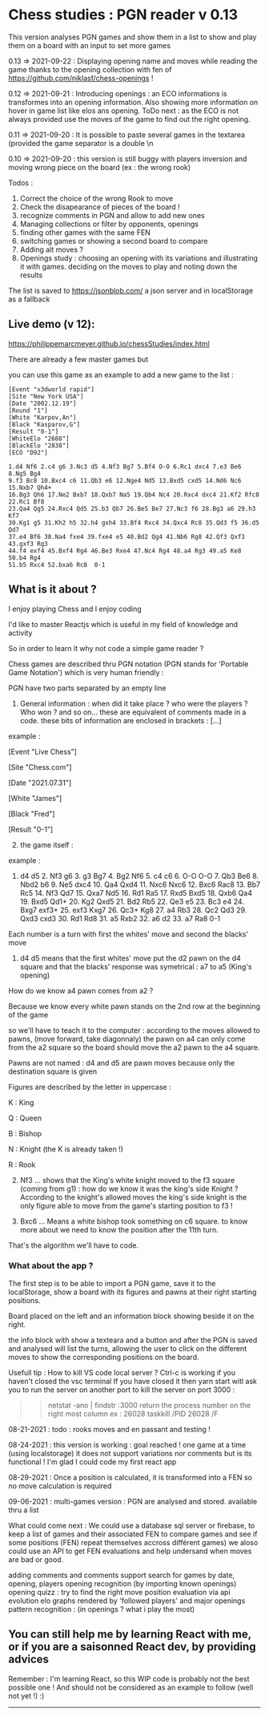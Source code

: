 # Chess studies : PGN reader v 0.13

This version analyses PGN games and show them in a list
to show and play them on a board with 
an input to set more games 

0.13 => 2021-09-22 : Displaying opening name and moves while reading the game thanks to the opening collection with fen of https://github.com/niklasf/chess-openings !

0.12 => 2021-09-21 : Introducing openings : an ECO informations is transformes into an opening information. Also showing more information on hover in game list like elos ans opening. ToDo next : as the ECO is not always provided use the moves of the game to find out the right opening. 

0.11 => 2021-09-20 : It is possible to paste several games in the textarea (provided the game separator is a double \n

0.10 => 2021-09-20 : this version is still buggy with players inversion and moving wrong piece on the board (ex : the wrong rook)

Todos :
1. Correct the choice of the wrong Rook to move 
1. Check the disapearance of pieces of the board !
1. recognize comments in PGN and allow to add new ones
1. Managing collections or filter by opponents, openings
1. finding other games with the same FEN
1. switching games or showing a second board to compare
1. Adding alt moves ?
1. Openings study : choosing an opening with its variations and illustrating it with games. deciding on the moves to play and noting down the results

The list is saved to https://jsonblob.com/ a json server 
and in localStorage as a fallback

## Live demo (v 12):

https://philippemarcmeyer.github.io/chessStudies/index.html

There are already a few master games but 

you can use this game as an example to add a new game to the list : 
```
[Event "x3dworld rapid"]
[Site "New York USA"]
[Date "2002.12.19"]
[Round "1"]
[White "Karpov,An"]
[Black "Kasparov,G"]
[Result "0-1"]
[WhiteElo "2688"]
[BlackElo "2838"]
[ECO "D92"]

1.d4 Nf6 2.c4 g6 3.Nc3 d5 4.Nf3 Bg7 5.Bf4 O-O 6.Rc1 dxc4 7.e3 Be6 8.Ng5 Bg4
9.f3 Bc8 10.Bxc4 c6 11.Qb3 e6 12.Nge4 Nd5 13.Bxd5 cxd5 14.Nd6 Nc6 15.Nxb7 Qh4+
16.Bg3 Qh6 17.Ne2 Bxb7 18.Qxb7 Na5 19.Qb4 Nc4 20.Rxc4 dxc4 21.Kf2 Rfc8 22.Rc1 Bf8
23.Qa4 Qg5 24.Rxc4 Qd5 25.b3 Qb7 26.Be5 Be7 27.Nc3 f6 28.Bg3 a6 29.h3 Kf7
30.Kg1 g5 31.Kh2 h5 32.h4 gxh4 33.Bf4 Rxc4 34.Qxc4 Rc8 35.Qd3 f5 36.d5 Qd7
37.e4 Bf6 38.Na4 fxe4 39.fxe4 e5 40.Bd2 Qg4 41.Nb6 Rg8 42.Qf3 Qxf3 43.gxf3 Rg3
44.f4 exf4 45.Bxf4 Rg4 46.Be3 Rxe4 47.Nc4 Rg4 48.a4 Rg3 49.a5 Ke8 50.b4 Rg4
51.b5 Rxc4 52.bxa6 Rc8  0-1
```

## What is it about ?

I enjoy playing Chess and I enjoy coding

I'd like to master Reactjs which is useful in my field of knowledge and activity

So in order to learn it why not code a simple game reader ?

Chess games are described thru PGN notation (PGN stands for 'Portable Game Notation') which is very human friendly :

PGN have two parts separated by an empty line 

1. General information : when did it take place ? who were the players ? Who won ? and so on... these are equivalent of comments made in a code. these bits of information are enclosed in brackets : [...]

example :

[Event "Live Chess"]

[Site "Chess.com"]

[Date "2021.07.31"]

[White "James"]

[Black "Fred"]

[Result "0-1"]

2. the game itself : 

example :

1. d4 d5 2. Nf3 g6 3. g3 Bg7 4. Bg2 Nf6 5. c4 c6 6. O-O O-O 7. Qb3 Be6 8. Nbd2 b6 9. Ne5 dxc4 10. Qa4 Qxd4 11. Nxc6 Nxc6 12. Bxc6 Rac8 13. Bb7 Rc5 14. Nf3 Qd7 15. Qxa7 Nd5 16. Rd1 Ra5 17. Rxd5 Bxd5 18. Qxb6 Qa4 19. Bxd5 Qd1+ 20. Kg2 Qxd5 21. Bd2 Rb5 22. Qe3 e5 23. Bc3 e4 24. Bxg7 exf3+ 25. exf3 Kxg7 26. Qc3+ Kg8 27. a4 Rb3 28. Qc2 Qd3 29. Qxd3 cxd3 30. Rd1 Rd8 31. a5 Rxb2 32. a6 d2 33. a7 Ra8 0-1

Each number is a turn with first the whites' move and second the blacks' move

1. d4 d5 means that the first whites' move put the d2 pawn on the d4 square and that the blacks' response was symetrical : a7 to a5 (King's opening)

How do we know a4 pawn comes from a2 ?

Because we know every white pawn stands on the 2nd row at the beginning of the game

so we'll have to teach it to the computer : according to the moves allowed to pawns, (move forward, take diagonnaly) the pawn on a4 can only come from the a2 square so the board should move the a2 pawn to the a4 square.

Pawns are not named : d4 and d5 are pawn moves because only the destination square is given

Figures are described by the letter in uppercase : 

K : King

Q : Queen

B : Bishop

N : Knight (the K is already taken !)

R : Rook

2. Nf3 ... shows that the King's white knight moved to the f3 square (coming from g1) : how do we know it was the king's side Knight ? According to the knight's allowed moves the king's side knight is the only figure able to move from the game's starting position to f3 !

12. Bxc6 ... Means a white bishop took something on c6 square. to know more about we need to know the position after the 11th turn.

That's the algorithm we'll have to code.

### What about the app ?

The first step is to be able to import a PGN game, save it to the localStorage, show a board with its figures and pawns at their right starting positions.

Board placed on the left and an information block showing beside it on the right.

the info block with show a texteara and a button and after the PGN is saved and analysed will list the turns, allowing the user to click on the different moves to show the corresponding positions on the board.

Usefull tip : How to kill VS code local server ?
Ctrl-c is working if you haven't closed the vsc terminal
If you have closed it then yarn start witl ask you to run the server on another port
to kill the server on port 3000 :
>> netstat -ano | findstr :3000 
return the process number on the right most column ex : 26028
>> taskkill /PID 26028 /F

08-21-2021 : 
todo : rooks moves and en passant
and testing !

08-24-2021 : this version is working : goal reached ! one game at a time (using localstorage) it does not support variations nor comments
but is its functional !  I'm glad I could code my first react app

08-29-2021 :
Once a position is calculated, it is transformed into a FEN so no move calculation is required

09-06-2021 : multi-games version : PGN are analysed and stored. available thru a list 

What could come next : We could use a database sql server or firebase, to keep a list of games and their associated FEN to compare games and see if some positions (FEN) repeat themselves accross différent games) we aloso could use an API to get FEN evaluations and help undersand when moves are bad or good.

adding comments and comments support
search for games by date, opening, players
opening recognition (by importing known openings)
opening quizz : try to find the right move
position evaluation via api
evolution elo graphs rendered by 'followed players' and major openings
pattern recognition : (in openings ? what i play the most)


## You can still help me by learning React with me, or if you are a saisonned React dev, by providing advices

Remember : I'm learning React, so this WIP code is probably not the best possible one ! And should not be considered as an example to follow (well not yet !) :)

---

